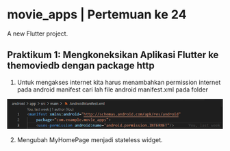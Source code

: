 # movie_apps | Pertemuan ke 24

A new Flutter project.

## Praktikum 1: Mengkoneksikan Aplikasi Flutter ke themoviedb dengan package http

1. Untuk mengakses internet kita harus menambahkan permission internet pada android
manifest cari lah file android manifest.xml pada folder

![Screenshoot movie_apps](images/p24_1.png)

2. Mengubah MyHomePage menjadi stateless widget.
